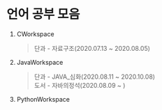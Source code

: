 # 언어 공부 모음
1. CWorkspace
    > 단과 - 자료구조(2020.07.13 ~ 2020.08.05)
2. JavaWorkspace
    > 단과 - JAVA_심화(2020.08.11 ~ 2020.10.08) <br>
    > 도서 - 자바의정석(2020.08.09 ~ )
3. PythonWorkspace
